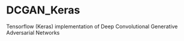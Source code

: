 # DCGAN_Keras
 Tensorflow (Keras) implementation of Deep Convolutional Generative Adversarial Networks
